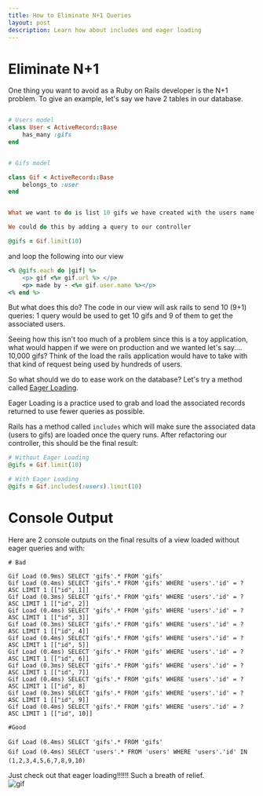 ```yaml
---
title: How to Eliminate N+1 Queries
layout: post
description: Learn how about includes and eager loading
---
```


# Eliminate N+1

One thing you want to avoid as a Ruby on Rails developer is the N+1 problem. To give an example, let's say we have 2 tables in our database.

```ruby

# Users model
class User < ActiveRecord::Base
	has_many :gifs
end


# Gifs model

class Gif < ActiveRecord::Base
	belongs_to :user
end
```

```ruby

What we want to do is list 10 gifs we have created with the users name and which gif they made.

We could do this by adding a query to our controller
```

```ruby
@gifs = Gif.limit(10)

```
and loop the following into our view

```ruby
<% @gifs.each do |gif| %>
	<p> gif <%= gif.url %> </p>
	<p> made by - <%= gif.user.name %></p>
<% end %>

```

But what does this do?  The code in our view will ask rails to send 10 (9+1) queries: 1 query would be used to get 10 gifs and 9 of them to get the associated users.

Seeing how this isn't too much of a problem since this is a toy application, what would happen if we were on production and we wanted let's say.... 10,000 gifs? Think of the load the rails application would have to take with that kind of request being used by hundreds of users.

So what should we do to ease work on the database? Let's try a method called <a href="https://guides.rubyonrails.org/active_record_querying.html#eager-loading-associations"> Eager Loading</a>.


Eager Loading is a practice used to grab and load the associated records returned to use fewer queries as possible.

Rails has a method called ```includes``` which will make sure the associated data (users to gifs) are loaded once the query runs. After refactoring our controller, this should be the final result:

```ruby
# Without Eager Loading
@gifs = Gif.limit(10)

# With Eager Loading
@gifs = Gif.includes(:users).limit(10)
```


# Console Output

Here are 2 console outputs on the final results of a view loaded  without eager queries and with:

```
# Bad

Gif Load (0.9ms) SELECT 'gifs'.* FROM 'gifs'
Gif Load (0.4ms) SELECT 'gifs'.* FROM 'gifs' WHERE 'users'.'id' = ?  ASC LIMIT 1 [["id", 1]]
Gif Load (0.3ms) SELECT 'gifs'.* FROM 'gifs' WHERE 'users'.'id' = ?  ASC LIMIT 1 [["id", 2]]
Gif Load (0.4ms) SELECT 'gifs'.* FROM 'gifs' WHERE 'users'.'id' = ? ASC LIMIT 1 [["id", 3]]
Gif Load (0.3ms) SELECT 'gifs'.* FROM 'gifs' WHERE 'users'.'id' = ?  ASC LIMIT 1 [["id", 4]]    
Gif Load (0.4ms) SELECT 'gifs'.* FROM 'gifs' WHERE 'users'.'id' = ?  ASC LIMIT 1 [["id", 5]]
Gif Load (0.4ms) SELECT 'gifs'.* FROM 'gifs' WHERE 'users'.'id' = ?  ASC LIMIT 1 [["id", 6]]
Gif Load (0.3ms) SELECT 'gifs'.* FROM 'gifs' WHERE 'users'.'id' = ?  ASC LIMIT 1 [["id", 7]]
Gif Load (0.4ms) SELECT 'gifs'.* FROM 'gifs' WHERE 'users'.'id' = ? ASC LIMIT 1 [["id", 8]
Gif Load (0.3ms) SELECT 'gifs'.* FROM 'gifs' WHERE 'users'.'id' = ?  ASC LIMIT 1 [["id", 9]]    
Gif Load (0.4ms) SELECT 'gifs'.* FROM 'gifs' WHERE 'users'.'id' = ?  ASC LIMIT 1 [["id", 10]]
```


```
#Good

Gif Load (0.4ms) SELECT 'gifs'.* FROM 'gifs'
Gif Load (0.4ms) SELECT 'users'.* FROM 'users' WHERE 'users'.'id' IN (1,2,3,4,5,6,7,8,9,10)

```


Just check out that eager loading!!!!!! Such a breath of relief. <br>
<img src="https://media.giphy.com/media/1ofR3QioNy264/giphy.gif" alt="gif">
